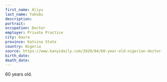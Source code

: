 ```yaml
---
first_name: Aliyu
last_name: Yakubu
description: 
portrait: 
occupation: Doctor
employer: Private Practice
city: Daura
province: Katsina State
country: Nigeria
source: https://www.kanyidaily.com/2020/04/60-year-old-nigerian-doctor-dies-of-coronavirus-in-katsina.html
birth_date: 
death_date: 
---
```


60 years old.